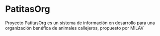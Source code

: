 # PatitasOrg
Proyecto PatitasOrg es un sistema de información en desarrollo para una organización benéfica de animales callejeros, propuesto por MILAV
